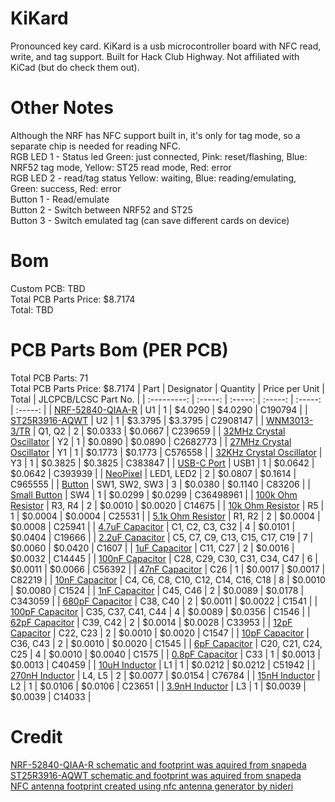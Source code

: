 # KiKard
Pronounced key card. KiKard is a usb microcontroller board with NFC read, write, and tag support. Built for Hack Club Highway. Not affiliated with KiCad (but do check them out).

# Other Notes
Although the NRF has NFC support built in, it's only for tag mode, so a separate chip is needed for reading NFC.<br>
RGB LED 1 - Status led Green: just connected, Pink: reset/flashing, Blue: NRF52 tag mode, Yellow: ST25 read mode, Red: error<br>
RGB LED 2 - read/tag status Yellow: waiting, Blue: reading/emulating, Green: success, Red: error<br>
Button 1 - Read/emulate<br>
Button 2 - Switch between NRF52 and ST25<br>
Button 3 - Switch emulated tag (can save different cards on device)<br>

# Bom
Custom PCB: TBD<br>
Total PCB Parts Price: $8.7174<br>
Total: TBD

# PCB Parts Bom (PER PCB)
Total PCB Parts: 71<br>
Total PCB Parts Price: $8.7174
| Part | Designator | Quantity | Price per Unit | Total | JLCPCB/LCSC Part No. |
| :---------: | :-----: | :-----: | :-----: | :-----: | :-----: |
| [NRF-52840-QIAA-R](https://jlcpcb.com/partdetail/NordicSemicon-NRF52840_QIAAR/C190794) | U1 | 1 | $4.0290 | $4.0290 | C190794 |
| [ST25R3916-AQWT](https://jlcpcb.com/partdetail/STMicroelectronics-ST25R3916AQWT/C2908147) | U2 | 1 | $3.3795 | $3.3795 | C2908147 |
| [WNM3013-3/TR](https://jlcpcb.com/partdetail/WILLSEMI_Will_Semicon-WNM3013_3TR/C239659) | Q1, Q2 | 2 | $0.0333 | $0.0667 | C239659 |
| [32MHz Crystal Oscillator](https://jlcpcb.com/partdetail/2777870-X201632MOB4SI/C2682773) | Y2 | 1 | $0.0890 | $0.0890 | C2682773 |
| [27MHz Crystal Oscillator](https://jlcpcb.com/partdetail/604049-XRCGB27M120F3M00R0/C576558) | Y1 | 1 | $0.1773 | $0.1773 | C576558 |
| [32KHz Crystal Oscillator](https://jlcpcb.com/partdetail/357119-X161032768KGD2SI/C383847) | Y3 | 1 | $0.3825 | $0.3825 | C383847 |
| [USB-C Port](https://jlcpcb.com/partdetail/SHOUHAN-TYPEC16PIN/C393939) | USB1 | 1 | $0.0642 | $0.0642 | C393939 |
| [NeoPixel](https://jlcpcb.com/partdetail/Worldsemi-WS2812B2020/C965555) | LED1, LED2 | 2 | $0.0807 | $0.1614 | C965555 |
| [Button](https://jlcpcb.com/partdetail/Korean_HropartsElec-K2_6639SP_C4SC04/C83206) | SW1, SW2, SW3 | 3 | $0.0380 | $0.1140 | C83206 |
| [Small Button](https://jlcpcb.com/partdetail/hanxia-HX_3x4x2_2P_25N/C36498961) | SW4 | 1 | $0.0299 | $0.0299 | C36498961 |
| [100k Ohm Resistor](https://jlcpcb.com/partdetail/YAGEO-RC0603FR07100KL/C14675) | R3, R4 | 2 | $0.0010 | $0.0020 | C14675 |
| [10k Ohm Resistor](https://jlcpcb.com/partdetail/26274-0402WGJ0103TCE/C25531) | R5 | 1 | $0.0004 | $0.0004 | C25531 |
| [5.1k Ohm Resistor](https://jlcpcb.com/partdetail/26684-0402WGJ0512TCE/C25941) | R1, R2 | 2 | $0.0004 | $0.0008 | C25941 |
| [4.7uF Capacitor](https://jlcpcb.com/partdetail/20375-CL10A475KO8NNNC/C19666) | C1, C2, C3, C32 | 4 | $0.0101 | $0.0404 | C19666 |
| [2.2uF Capacitor](https://jlcpcb.com/partdetail/1959-CL10A225KP8NNNC/C1607) | C5, C7, C9, C13, C15, C17, C19 | 7 | $0.0060 | $0.0420 | C1607 |
| [1uF Capacitor](https://jlcpcb.com/partdetail/15107-CL05A105KP5NNNC/C14445) | C11, C27 | 2 | $0.0016 | $0.0032 | C14445 |
| [100nF Capacitor](https://jlcpcb.com/partdetail/57421-0402B104K250NT/C56392) | C28, C29, C30, C31, C34, C47 | 6 |  $0.0011 |  $0.0066 | C56392 |
| [47nF Capacitor](https://jlcpcb.com/partdetail/83376-0402B473K500NT/C82219) | C26 | 1 | $0.0017 | $0.0017 | C82219 |
| [10nF Capacitor](https://jlcpcb.com/partdetail/1876-0402B103K500NT/C1524) | C4, C6, C8, C10, C12, C14, C16, C18 | 8 | $0.0010 | $0.0080 | C1524 |
| [1nF Capacitor](https://jlcpcb.com/partdetail/TDK-C1005C0G1E102JT000F/C343059) | C45, C46 | 2 | $0.0089 | $0.0178 | C343059 |
| [680pF Capacitor](https://jlcpcb.com/partdetail/1893-0402B681K500NT/C1541) | C38, C40 | 2 | $0.0011 | $0.0022 | C1541 |
| [100pF Capacitor](https://jlcpcb.com/partdetail/1898-0402CG101J500NT/C1546) | C35, C37, C41, C44 | 4 | $0.0089 | $0.0356 | C1546 |
| [62pF Capacitor](https://jlcpcb.com/partdetail/34921-0402CG620J500NT/C33953) | C39, C42 | 2 | $0.0014 | $0.0028 | C33953 |
| [12pF Capacitor](https://jlcpcb.com/partdetail/1899-0402CG120J500NT/C1547) | C22, C23 | 2 | $0.0010 | $0.0020 | C1547 |
| [10pF Capacitor](https://jlcpcb.com/partdetail/1897-0402CG100J500NT/C1545) | C36, C43 | 2 | $0.0010 | $0.0020 | C1545 |
| [6pF Capacitor](https://jlcpcb.com/partdetail/1927-0402CG6R0C500NT/C1575) | C20, C21, C24, C25 | 4 | $0.0010 | $0.0040 | C1575 |
| [0.8pF Capacitor](https://jlcpcb.com/partdetail/41442-0402CG0R8C500NT/C40459) | C33 | 1 | $0.0013 | $0.0013 | C40459 |
| [10uH Inductor](https://jlcpcb.com/partdetail/Sunlord-MCL1608S100MT/C51942) | L1 | 1 | $0.0212 | $0.0212 | C51942 |
| [270nH Inductor](https://jlcpcb.com/partdetail/TDK-MLG1005SR27JT000/C76784) | L4, L5 | 2 | $0.0077 | $0.0154 | C76784 |
| [15nH Inductor](https://jlcpcb.com/partdetail/Sunlord-SDCL1608C15NJTDF/C23651) | L2 | 1 | $0.0106 | $0.0106 | C23651 |
| [3.9nH Inductor](https://jlcpcb.com/partdetail/Sunlord-SDCL1005C3N9STDF/C14033) | L3 | 1 | $0.0039 | $0.0039 | C14033 |

# Credit
[NRF-52840-QIAA-R schematic and footprint was aquired from snapeda](https://www.snapeda.com/parts/NRF52840-QIAA-R/Nordic%20Power/view-part/)<br>
[ST25R3916-AQWT schematic and footprint was aquired from snapeda](https://www.snapeda.com/parts/ST25R3916-AQWT/STMicroelectronics/view-part/)<br>
[NFC antenna footprint created using nfc antenna generator by nideri](https://github.com/nideri/nfc_antenna_generator)